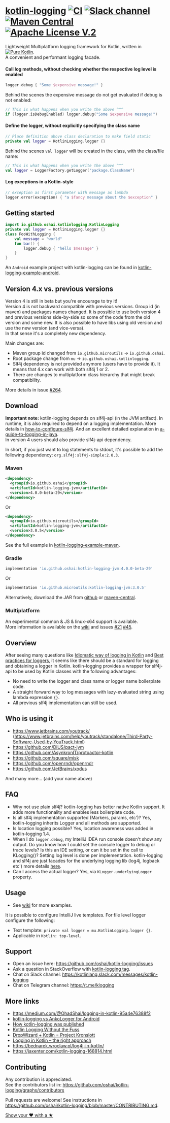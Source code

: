 # [kotlin-logging](https://github.com/oshai/kotlin-logging) [![CI](https://github.com/oshai/kotlin-logging/actions/workflows/ci.yml/badge.svg?branch=master)](https://github.com/oshai/kotlin-logging/actions/workflows/ci.yml) [![Slack channel](https://img.shields.io/badge/Chat-Slack-blue.svg)](https://kotlinlang.slack.com/messages/kotlin-logging/) [![Maven Central](https://img.shields.io/maven-central/v/io.github.oshai/kotlin-logging.svg)](http://search.maven.org/#search%7Cga%7C1%7Cg%3A%22io.github.oshai%22) [![Apache License V.2](https://img.shields.io/badge/license-Apache%20V.2-blue.svg)](https://github.com/oshai/kotlin-logging/blob/master/LICENSE)

Lightweight Multiplatform logging framework for Kotlin, written in 
[![Pure Kotlin](https://img.shields.io/badge/100%25-kotlin-blue.svg)](https://kotlinlang.org/).  
A convenient and performant logging facade.  

#### Call log methods, without checking whether the respective log level is enabled
```Kotlin
logger.debug { "Some $expensive message!" }
```

Behind the scenes the expensive message do not get evaluated if debug is not enabled:
```Kotlin
// This is what happens when you write the above ^^^
if (logger.isDebugEnabled) logger.debug("Some $expensive message!")
```

#### Define the logger, without explicitly specifying the class name
```Kotlin
// Place definition above class declaration to make field static
private val logger = KotlinLogging.logger {}
```

Behind the scenes `val logger` will be created in the class, with the class/file name:
```Kotlin
// This is what happens when you write the above ^^^
val logger = LoggerFactory.getLogger("package.ClassName")
```

#### Log exceptions in a Kotlin-style
```Kotlin
// exception as first parameter with message as lambda
logger.error(exception) { "a $fancy message about the $exception" }
```

## Getting started
 
```Kotlin
import io.github.oshai.kotlinlogging.KotlinLogging
private val logger = KotlinLogging.logger {} 
class FooWithLogging {
    val message = "world"
    fun bar() {
        logger.debug { "hello $message" }
    }
}
```

An `Android` example project with kotlin-logging can be found in [kotlin-logging-example-android](https://github.com/oshai/kotlin-logging-example-android).

## Version 4.x vs. previous versions

Version 4 is still in beta but you're encourage to try it!  
Version 4 is not backward compatible with previous versions. Group id (in maven) and packages names changed.
It is possible to use both version 4 and previous versions side-by-side so some of the code from the old version
and some new. It is also possible to have libs using old version and use the new version (and vice-versa).  
In that sense it's a completely new dependency.

Main changes are:
- Maven group id changed from `io.github.microutils` -> `io.github.oshai`.
- Root package change from `mu` -> `io.github.oshai.kotlinlogging`.
- Slf4j dependency is not provided anymore (users have to provide it). It means that 4.x can work with both slf4j 1 or 2.
- There are changes to multiplatform class hierarchy that might break compatibility.

More details in issue [#264](https://github.com/oshai/kotlin-logging/issues/264).

## Download

**Important note:** kotlin-logging depends on slf4j-api (in the JVM artifact). In runtime, it is also required to depend on a logging implementation. More details in [how-to-configure-slf4j](http://saltnlight5.blogspot.co.il/2013/08/how-to-configure-slf4j-with-different.html). And an excellent detailed explanation in [a-guide-to-logging-in-java](https://www.marcobehler.com/guides/a-guide-to-logging-in-java).  
In version 4 users should also provide slf4j-api dependency.

In short, if you just want to log statements to stdout, it's possible to add the following dependency: `org.slf4j:slf4j-simple:2.0.3`.

### Maven
```xml
<dependency>
  <groupId>io.github.oshai</groupId>
  <artifactId>kotlin-logging-jvm</artifactId>
  <version>4.0.0-beta-29</version>
</dependency>
```
Or
```xml
<dependency>
  <groupId>io.github.microutils</groupId>
  <artifactId>kotlin-logging-jvm</artifactId>
  <version>3.0.5</version>
</dependency>
```
See the full example in [kotlin-logging-example-maven](https://github.com/oshai/kotlin-logging-example-maven).  

### Gradle
```Groovy
implementation 'io.github.oshai:kotlin-logging-jvm:4.0.0-beta-29'
```
Or
```Groovy
implementation 'io.github.microutils:kotlin-logging-jvm:3.0.5'
```

Alternatively, download the JAR from [github](https://github.com/oshai/kotlin-logging/releases/latest)  or [maven-central](https://repo1.maven.org/maven2/io/github/oshai/).

### Multiplatform

An experimental common & JS & linux-x64 support is available.  
More information is available on the [wiki](https://github.com/oshai/kotlin-logging/wiki/Multiplatform-support) and issues [#21](https://github.com/oshai/kotlin-logging/issues/21) [#45](https://github.com/oshai/kotlin-logging/issues/45).

## Overview

After seeing many questions like [Idiomatic way of logging in Kotlin](http://stackoverflow.com/questions/34416869/idiomatic-way-of-logging-in-kotlin) and [Best practices for loggers](https://discuss.kotlinlang.org/t/best-practices-for-loggers/226/15), it seems like there should be a standard for logging and obtaining a logger in Kotlin. kotlin-logging provides a wrapper for slf4j-api to be used by Kotlin classes with the following advantages:
  - No need to write the logger and class name or logger name boilerplate code.
  - A straight forward way to log messages with lazy-evaluated string using lambda expression `{}`.
  - All previous slf4j implementation can still be used.

## Who is using it

- https://www.jetbrains.com/youtrack/ (https://www.jetbrains.com/help/youtrack/standalone/Third-Party-Software-Used-by-YouTrack.html)
- https://github.com/DiUS/pact-jvm
- https://github.com/AsynkronIT/protoactor-kotlin
- https://github.com/square/misk
- https://github.com/openrndr/openrndr
- https://github.com/JetBrains/xodus

And many more... (add your name above)

## FAQ

- Why not use plain slf4j? kotlin-logging has better native Kotlin support. It adds more functionality and enables less boilerplate code.
- Is all slf4j implementation supported (Markers, params, etc')? Yes, kotlin-logging inherits Logger and all methods are supported.
- Is location logging possible? Yes, location awareness was added in kotlin-logging 1.4.
- When I do `logger.debug`, my IntelliJ IDEA run console doesn't show any output. Do you know how I could set the console logger to debug or trace levels? Is this an IDE setting, or can it be set in the call to KLogging()? Setting log level is done per implementation. kotlin-logging and slf4j are just facades for the underlying logging lib (log4j, logback etc') more details [here](http://stackoverflow.com/questions/43146977/how-to-configure-kotlin-logging-logger).
- Can I access the actual logger? Yes, via `KLogger.underlyingLogger` property.

## Usage

- See [wiki](https://github.com/oshai/kotlin-logging/wiki) for more examples.

It is possible to configure IntelliJ live templates. For file level logger configure the following:
- Text template: `private val logger = mu.KotlinLogging.logger {}`.
- Applicable in `Kotlin: top-level`.

## Support

- Open an issue here: https://github.com/oshai/kotlin-logging/issues
- Ask a question in StackOverflow with [kotlin-logging tag](http://stackoverflow.com/tags/kotlin-logging/info).
- Chat on Slack channel: https://kotlinlang.slack.com/messages/kotlin-logging
- Chat on Telegram channel: https://t.me/klogging

## More links

- https://medium.com/@OhadShai/logging-in-kotlin-95a4e76388f2
- [kotlin-logging vs AnkoLogger for Android](https://medium.com/@OhadShai/logging-in-android-ankologger-vs-kotlin-logging-bb693671442a)
- [How kotlin-logging was published](https://medium.com/@OhadShai/no-forks-one-star-now-what-how-i-published-my-open-source-projects-8a5b5ae35d2c#.e3ygj6uf3)
- [Kotlin Logging Without the Fuss](https://realjenius.com/2017/08/31/logging-in-kotlin/)
- [DropWizard + Kotlin = Project Kronslott](https://medium.com/@davideriksson_91895/dropwizard-kotlin-project-kronslott-e2aa51b277b8)
- [Logging in Kotlin – the right approach](https://amarszalek.net/blog/2018/05/13/logging-in-kotlin-right-approach/)
- https://bednarek.wroclaw.pl/log4j-in-kotlin/
- https://jaxenter.com/kotlin-logging-168814.html

## Contributing

Any contribution is appreciated.  
See the contributors list in: https://github.com/oshai/kotlin-logging/graphs/contributors

Pull requests are welcome! See instructions in https://github.com/oshai/kotlin-logging/blob/master/CONTRIBUTING.md.  

[Show your ❤ with a ★](https://github.com/oshai/kotlin-logging/stargazers)


